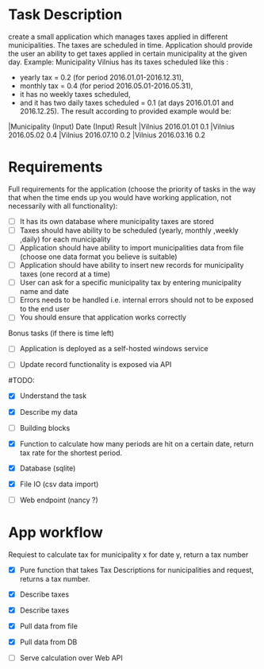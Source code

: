 # Task Description

create a small application which manages taxes applied in different municipalities.
The taxes are scheduled in time. Application should provide the user an ability to get taxes applied in
certain municipality at the given day.
Example: Municipality Vilnius has its taxes scheduled like this :
- yearly tax = 0.2 (for period 2016.01.01-2016.12.31),
- monthly tax = 0.4 (for period 2016.05.01-2016.05.31),
- it has no weekly taxes scheduled,
- and it has two daily taxes scheduled = 0.1 (at days 2016.01.01 and 2016.12.25).
The result according to provided example would be:

|Municipality (Input)  Date (Input) Result
|Vilnius               2016.01.01   0.1
|Vilnius               2016.05.02   0.4
|Vilnius               2016.07.10   0.2
|Vilnius               2016.03.16   0.2


# Requirements

Full requirements for the application (choose the priority of tasks in the way that when the time ends
up you would have working application, not necessarily with all functionality):

- [ ] It has its own database where municipality taxes are stored
- [ ] Taxes should have ability to be scheduled (yearly, monthly ,weekly ,daily) for each municipality
- [ ] Application should have ability to import municipalities data from file (choose one data format you believe is suitable)
- [ ] Application should have ability to insert new records for municipality taxes (one record at a time) 
- [ ] User can ask for a specific municipality tax by entering municipality name and date
- [ ] Errors needs to be handled i.e. internal errors should not to be exposed to the end user
- [ ] You should ensure that application works correctly

Bonus tasks (if there is time left)
- [ ] Application is deployed as a self-hosted windows service
- [ ] Update record functionality is exposed via API


#TODO:

- [x] Understand the task
- [x] Describe my data
- [ ] Building blocks
 - [x] Function to calculate how many periods are hit on a certain date, return tax rate for the shortest period.
 - [x] Database (sqlite)
 - [x] File IO (csv data import)
 - [ ] Web endpoint (nancy ?)



# App workflow

Requiest to calculate tax for municipality x for date y, return a tax number

- [x] Pure function that takes Tax Descriptions for nunicipalities and request, returns a tax number.
- [x] Describe taxes
- [x] Describe taxes
- [x] Pull data from file
- [x] Pull data from DB
- [ ] Serve calculation over Web API



















